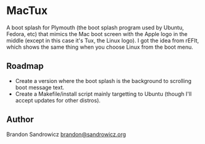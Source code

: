 MacTux
======

A boot splash for Plymouth (the boot splash program used by Ubuntu, Fedora,
etc) that mimics the Mac boot screen with the Apple logo in the middle (except
in this case it's Tux, the Linux logo). I got the idea from rEFIt, which shows
the same thing when you choose Linux from the boot menu.

Roadmap
-------
 - Create a version where the boot splash is the background to scrolling boot
   message text.
 - Create a Makefile/install script mainly targetting to Ubuntu (though I'll
   accept updates for other distros).


Author
------

Brandon Sandrowicz <brandon@sandrowicz.org>

